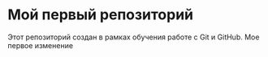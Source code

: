 # Мой первый репозиторий  
Этот репозиторий создан в рамках обучения работе с Git и GitHub. 
Мое первое изменение
